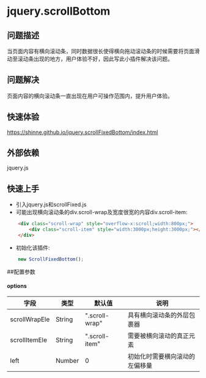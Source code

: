 # jquery.scrollBottom
## 问题描述
当页面内容有横向滚动条，同时数据很长使得横向拖动滚动条的时候需要将页面滑动至滚动条出现的地方，用户体验不好，因此写此小插件解决该问题。

## 问题解决
页面内容的横向滚动条一直出现在用户可操作范围内，提升用户体验。

## 快速体验
https://shinne.github.io/jquery.scrollFixedBottom/index.html

## 外部依赖
jquery.js

## 快速上手
* 引入jquery.js和scrollFixed.js
* 可能出现横向滚动条的div.scroll-wrap及宽度很宽的内容div.scroll-item:
~~~html
    <div class="scroll-wrap" style="overflow-x:scroll;width:800px;">
        <div class="scroll-item" style="width:3000px;height:3000px;"></div>
    </div>
~~~
* 初始化该插件:
~~~javascript
    new ScrollFixedBottom();
~~~
##配置参数
  #### options
  字段 | 类型 | 默认值 | 说明
  ------------- | ------------- | ------------- | -------------
  scrollWrapEle | String | ".scroll-wrap" | 具有横向滚动条的外层包裹器
  scrollItemEle | String | ".scroll-item" | 需要被横向滚动的真正元素
  left | Number | 0 | 初始化时需要横向滚动的左偏移量




